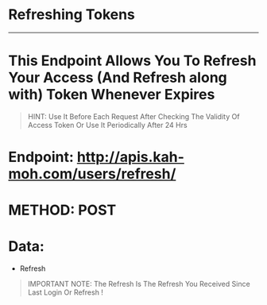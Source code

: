 # Refreshing Tokens

---

# This Endpoint Allows You To Refresh Your Access (And Refresh along with) Token Whenever Expires

> HINT: Use It Before Each Request After Checking The Validity Of Access Token Or Use It Periodically After 24 Hrs

# Endpoint: http://apis.kah-moh.com/users/refresh/

# METHOD: POST

# Data:

- Refresh

> IMPORTANT NOTE: The Refresh Is The Refresh You Received Since Last Login Or Refresh !
